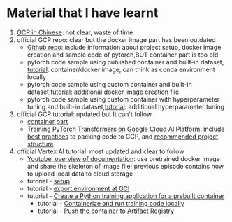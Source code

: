 # Material that I have learnt
1. [GCP in Chinese](https://github.com/tinghe14/apachecn-dl-zh/blob/master/docs/handson-ai-gcp/SUMMARY.md): not clear, waste of time
2. official GCP repo: clear but the docker image part has been outdated
    - [Github repo](https://github.com/GoogleCloudPlatform/cloudml-samples/tree/main): include information about project setup, docker image creation and sample code of pytorch,BUT container part is too old
    - pytorch code sample using published container and built-in dataset, [tutorial](https://github.com/GoogleCloudPlatform/cloudml-samples/tree/main/pytorch/containers/published_container): container/docker image, can think as conda environment locally
    - pytorch code sample using custom container and built-in dataset,[tutorial](https://github.com/GoogleCloudPlatform/cloudml-samples/tree/main/pytorch/containers/custom_container): additional docker image creation file
    - pytorch code sample using custom container with hyperparameter tuning and built-in dataset,[tutorial](https://github.com/GoogleCloudPlatform/cloudml-samples/tree/main/pytorch/containers/hp_tuning): additional hyperparameter tuning
3. official GCP tutorial: updated but It can't follow
    - [container part](https://cloud.google.com/ai-platform/docs/getting-started-keras)
    - [Training PyTorch Transformers on Google Cloud AI Platform](https://nordcloud.com/tech-community/training-pytorch-transformers-on-google-cloud-ai-platform/): include [best practices](https://cloud.google.com/ai-platform/training/docs/packaging-trainer) to packing code to GCP, and [recommended project structure](https://cloud.google.com/ai-platform/training/docs/packaging-trainer#project-structure)
4. official Vertex AI tutorial: most updated and clear to follow
    - [Youtube, overview of documentation](https://www.youtube.com/watch?v=VRQXIiNLdAk): use pretrained docker image and share the skeleton of image file; previous episode contains how to upload local data to cloud storage
    - tutorial - [setup](https://cloud.google.com/vertex-ai/docs/start/cloud-environment)
    - tutorial - [export environment at GCI](https://cloud.google.com/vertex-ai/docs/tutorials/text-classification-automl)
    - tutorial - [Create a Python training application for a prebuilt container](https://cloud.google.com/vertex-ai/docs/training/create-python-pre-built-container?_ga=2.78161364.1169932329.1685983386-1703019298.1684697406&_gac=1.123091193.1685635930.Cj0KCQjw4NujBhC5ARIsAF4Iv6dUxaJlcW7I1ourBHTusyrNz8FSF2JwF3IkOTpaH20BRe0oxoX7LkUaAremEALw_wcB)
        - tutorial - [Containerize and run training code locally](https://cloud.google.com/vertex-ai/docs/training/containerize-run-code-local)
        - tutorial - [Push the container to Artifact Registry](https://cloud.google.com/vertex-ai/docs/training/create-custom-container#build-and-push-container)
